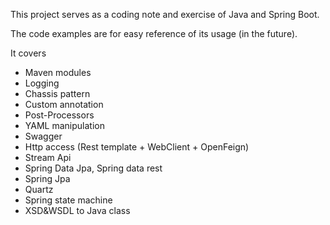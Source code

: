 This project serves as a coding note and exercise of Java and Spring Boot.

The code examples are for easy reference of its usage (in the future). 

It covers
* Maven modules
* Logging
* Chassis pattern
* Custom annotation
* Post-Processors
* YAML manipulation
* Swagger
* Http access (Rest template + WebClient + OpenFeign)
* Stream Api
* Spring Data Jpa, Spring data rest
* Spring Jpa
* Quartz
* Spring state machine 
* XSD&WSDL to Java class
